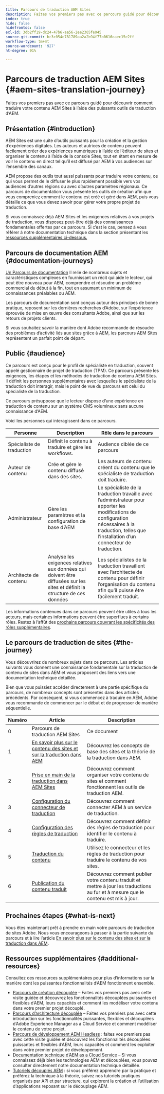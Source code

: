 ```yaml
---
title: Parcours de traduction AEM Sites
description: Faites vos premiers pas avec ce parcours guidé pour découvrir comment traduire votre contenu AEM Sites à l’aide des puissants outils de traduction d’AEM.
index: true
hide: false
hidefromtoc: false
exl-id: 3db2ff19-dc24-47b6-aa56-2ee2305fe045
source-git-commit: bc3c054e781789aa2a2b94f77b0616caec15e2ff
workflow-type: tm+mt
source-wordcount: '927'
ht-degree: 91%

---
```


# Parcours de traduction AEM Sites {#aem-sites-translation-journey}

Faites vos premiers pas avec ce parcours guidé pour découvrir comment traduire votre contenu AEM Sites à l’aide des puissants outils de traduction d’AEM.

## Présentation {#introduction}

AEM Sites est une suite d’outils puissants pour la création et la gestion d’expériences digitales. Les auteurs et autrices de contenu peuvent facilement créer des expériences numériques à l’aide de l’éditeur de sites et organiser le contenu à l’aide de la console Sites, tout en étant en mesure de voir le contenu en direct tel qu’il est diffusé par AEM à vos audiences sur l’ensemble des canaux.

AEM propose des outils tout aussi puissants pour traduire votre contenu, ce qui vous permet de le diffuser le plus rapidement possible vers vos audiences d’autres régions ou avec d’autres paramètres régionaux. Ce parcours de documentation vous présente les outils de création afin que vous compreniez comment le contenu est créé et géré dans AEM, puis vous détaille ce que vous devez savoir pour gérer votre propre projet de traduction.

Si vous connaissez déjà AEM Sites et les exigences relatives à vos projets de traduction, vous disposez peut-être déjà des connaissances fondamentales offertes par ce parcours. Si c’est le cas, pensez à vous référer à notre documentation technique dans la section présentant les [ressources supplémentaires ci-dessous.](#additional-resources)

## Parcours de documentation AEM {#documentation-journeys}

[Un Parcours de documentation](/help/journey-documentation/documentation-journeys.md) Il relie de nombreux sujets et caractéristiques complexes en fournissant un récit qui aide le lecteur, qui peut être nouveau pour AEM, comprendre et résoudre un problème commercial du début à la fin, tout en assumant un minimum de connaissances préalables ou AEM.

Les parcours de documentation sont conçus autour des principes de bonne pratique, reposent sur les dernières recherches d’Adobe, sur l’expérience éprouvée de mise en œuvre des consultants Adobe, ainsi que sur les retours de projets clients.

Si vous souhaitez savoir la manière dont Adobe recommande de résoudre des problèmes d’activité liés aux sites grâce à AEM, les parcours AEM Sites représentent un parfait point de départ.

## Public {#audience}

Ce parcours est conçu pour le profil de spécialiste en traduction, souvent appelé gestionnaire de projet de traduction (TPM). Ce parcours présente les exigences, les étapes et les méthodes de traduction de contenu AEM Sites. Il définit les personnes supplémentaires avec lesquelles le spécialiste de la traduction doit interagir, mais le point de vue du parcours est celui du spécialiste de la traduction.

Ce parcours présuppose que le lecteur dispose d’une expérience en traduction de contenu sur un système CMS volumineux sans aucune connaissance d’AEM.

Voici les personnes qui interagissent dans ce parcours.

| Personne | Description | Rôle dans le parcours |
|---|---|---|
| Spécialiste de traduction | Définit le contenu à traduire et gère les workflows. | Audience ciblée de ce parcours |
| Auteur de contenu | Crée et gère le contenu diffusé dans des sites. | Les auteurs de contenu créent du contenu que le spécialiste de traduction doit traduire. |
| Administrateur | Gère les paramètres et la configuration de base d’AEM | Le spécialiste de la traduction travaille avec l’administrateur pour apporter les modifications de configuration nécessaires à la traduction, telles que l’installation d’un connecteur de traduction. |
| Architecte de contenu | Analyse les exigences relatives aux données qui doivent être diffusées sur les sites et définit la structure de ces données | Les spécialistes de la traduction travaillent avec l’architecte de contenu pour définir l’organisation du contenu afin qu’il puisse être facilement traduit. |

Les informations contenues dans ce parcours peuvent être utiles à tous les acteurs, mais certaines informations peuvent être superflues à certains rôles. Restez à l’affût des [prochains parcours couvrant les spécificités des rôles supplémentaires](/help/journey-documentation/documentation-journeys.md#journeys).

## Le parcours de traduction de sites {#the-journey}

Vous découvrirez de nombreux sujets dans ce parcours. Les articles suivants vous donnent une connaissance fondamentale sur la traduction de contenu de sites dans AEM et vous proposent des liens vers une documentation technique détaillée.

Bien que vous puissiez accéder directement à une partie spécifique du parcours, de nombreux concepts sont présentés dans des articles précédents. Par conséquent, si vous commencez à traduire en AEM, Adobe vous recommande de commencer par le début et de progresser de manière séquentielle.

| Numéro | Article | Description |
|---|---|---|
| 0 | Parcours de traduction AEM Sites | Ce document |
| 1 | [En savoir plus sur le contenu des sites et sur la traduction dans AEM](learn-about.md) | Découvrez les concepts de base des sites et la théorie de la traduction dans AEM. |
| 2 | [Prise en main de la traduction dans AEM Sites](getting-started.md) | Découvrez comment organiser votre contenu de sites et comment fonctionnent les outils de traduction AEM. |
| 3 | [Configuration du connecteur de traduction](configure-connector.md) | Découvrez comment connecter AEM à un service de traduction. |
| 4 | [Configuration des règles de traduction](translation-rules.md) | Découvrez comment définir des règles de traduction pour identifier le contenu à traduire. |
| 5 | [Traduction du contenu](translate-content.md) | Utilisez le connecteur et les règles de traduction pour traduire le contenu de vos sites. |
| 6 | [Publication du contenu traduit](publish-content.md) | Découvrez comment publier votre contenu traduit et mettre à jour les traductions au fur et à mesure que le contenu est mis à jour. |

## Prochaines étapes {#what-is-next}

Vous êtes maintenant prêt à prendre en main votre parcours de traduction de sites Adobe. Nous vous encourageons à passer à la partie suivante du parcours et à lire l’article [En savoir plus sur le contenu des sites et sur la traduction dans AEM](learn-about.md).

## Ressources supplémentaires {#additional-resources}

Consultez ces ressources supplémentaires pour plus d’informations sur la manière dont les puissantes fonctionnalités d’AEM fonctionnent ensemble.

* [Parcours de création découplée](/help/journey-headless/author/overview.md) – Faites vos premiers pas avec cette visite guidée et découvrez les fonctionnalités découplées puissantes et flexibles d’AEM, leurs capacités et comment les modéliser votre contenu dans votre premier projet découplé.
* [Parcours d’architecture découplée](/help/journey-headless/architect/overview.md) – Faites vos premiers pas avec cette introduction sur les fonctionnalités puissantes, flexibles et découplées d’Adobe Experience Manager as a Cloud Service et comment modéliser le contenu de votre projet.
* [Parcours de développement AEM Headless](/help/journey-headless/developer/overview.md) : faites vos premiers pas avec cette visite guidée et découvrez les fonctionnalités découplées puissantes et flexibles d’AEM, leurs capacités et comment les exploiter dans votre premier projet de développement.
* [Documentation technique d’AEM as a Cloud Service](https://experienceleague.adobe.com/docs/experience-manager-cloud-service.html?lang=fr) – Si vous connaissez déjà bien les technologies AEM et découplées, vous pouvez consulter directement notre documentation technique détaillée.
* [Tutoriels découplés AEM](https://experienceleague.adobe.com/docs/experience-manager-learn/getting-started-with-aem-headless/overview.html?lang=fr) : si vous préférez apprendre par la pratique et préférez la technique à la théorie, suivez nos tutoriels pratiques organisés par API et par structure, qui explorent la création et l’utilisation d’applications reposant sur le découplage AEM.
